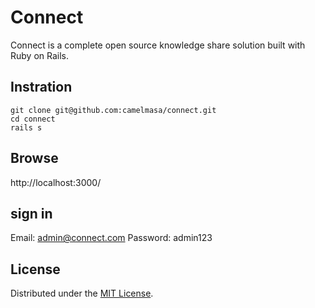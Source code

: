Connect
======================
Connect is a complete open source knowledge share solution built with Ruby on Rails.

Instration
------

```
git clone git@github.com:camelmasa/connect.git
cd connect
rails s
```

Browse
------

http://localhost:3000/

## sign in

Email: admin@connect.com
Password: admin123

License
----------
Distributed under the [MIT License][mit].

[MIT]: http://www.opensource.org/licenses/mit-license.php

